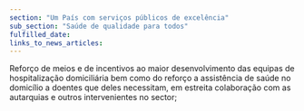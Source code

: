 ```yaml
---
section: "Um País com serviços públicos de excelência"
sub_section: "Saúde de qualidade para todos"
fulfilled_date:
links_to_news_articles:
---
```


Reforço de meios e de incentivos ao maior desenvolvimento das equipas de hospitalização domiciliária bem como do reforço a assistência de saúde no domicílio a doentes que deles necessitam, em estreita colaboração com as autarquias e outros intervenientes no sector;